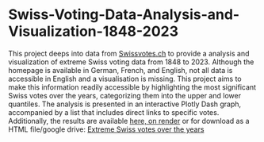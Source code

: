 # Swiss-Voting-Data-Analysis-and-Visualization-1848-2023


This project deeps into data from [Swissvotes.ch](https://swissvotes.ch/page/home) to provide a  analysis and visualization of extreme Swiss voting data from 1848 to 2023. Although the homepage is available in German, French, and English, not all data is accessible in English and a visualisation is missing. This project aims to make this information readily accessible by highlighting the most significant Swiss votes over the years, categorizing them into the upper and lower quantiles. The analysis is presented in an interactive Plotly Dash graph, accompanied by a list that includes direct links to specific votes. Additionally, the results are available [here, on render](https://swiss-voting-data-analysis-and-poot.onrender.com/) or for download as a HTML file/google drive:  [Extreme Swiss votes over the years](https://drive.google.com/uc?export=download&id=14p4r9uy71Lk963vjmU-Skqf6KI3aDMFT)


